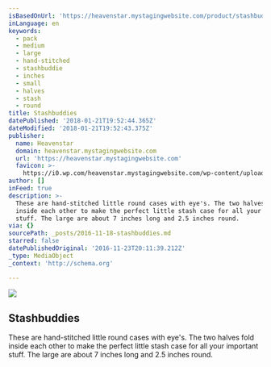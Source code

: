 ```yaml
---
isBasedOnUrl: 'https://heavenstar.mystagingwebsite.com/product/stashbuddies/?v=7516fd43adaa'
inLanguage: en
keywords:
  - pack
  - medium
  - large
  - hand-stitched
  - stashbuddie
  - inches
  - small
  - halves
  - stash
  - round
title: Stashbuddies
datePublished: '2018-01-21T19:52:44.365Z'
dateModified: '2018-01-21T19:52:43.375Z'
publisher:
  name: Heavenstar
  domain: heavenstar.mystagingwebsite.com
  url: 'https://heavenstar.mystagingwebsite.com'
  favicon: >-
    https://i0.wp.com/heavenstar.mystagingwebsite.com/wp-content/uploads/2016/08/cropped-icon.jpg?fit=192%2C192&ssl=1
author: []
inFeed: true
description: >-
  These are hand-stitched little round cases with eye's. The two halves fold
  inside each other to make the perfect little stash case for all your important
  stuff. The large are about 7 inches long and 2.5 inches round.
via: {}
sourcePath: _posts/2016-11-18-stashbuddies.md
starred: false
datePublishedOriginal: '2016-11-23T20:11:39.212Z'
_type: MediaObject
_context: 'http://schema.org'

---
```

<article style=""><img src="https://imgflo.herokuapp.com/graph/2b2431f8e7ba7b0/cf8eb2fefab8fd718160ef3d66456c69/croprotate.jpg?cropheight=1200&amp;cropwidth=1152&amp;degrees=0&amp;input=https%3A%2F%2Fi1.wp.com%2Fheavenstar.mystagingwebsite.com%2Fwp-content%2Fuploads%2F2016%2F11%2FCM160514-104430087.jpg%3Ffit%3D1200%252C1200%26ssl%3D1&amp;x=25&amp;y=0" /><h1>Stashbuddies</h1><p>These are hand-stitched little round cases with eye's. The two halves fold inside each other to make the perfect little stash case for all your important stuff. The large are about 7 inches long and 2.5 inches round.</p></article>